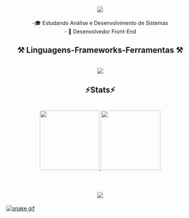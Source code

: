 <h1 align="center">
<img src="https://readme-typing-svg.herokuapp.com/?font=Righteous&size=35&center=true&vCenter=true&width=500&height=70&duration=4000&lines=olá!+👋;+me+chamo+Sidney!;&color=FFFFFF" />
</h1>

<div  align="center" >
-🎓 Estudando Análise e Desenvolvimento de Sistemas
  <br>
- 💼 Desenvolvedor Front-End
  <br>
</div>

<h2 align="center" >⚒️ Linguagens-Frameworks-Ferramentas ⚒️</h2>
<br>
<div align="center" >
  <img src="https://skillicons.dev/icons?i=html,css,javascript,vscode,github" />
</div>

<h2 align="center" >⚡Stats⚡</h2>
<br>
<div align="center">
  <a href="https://github.com/sidneyjrsilva">
  <img height="160em" src="https://github-readme-stats.vercel.app/api?username=sidneyjrsilva&show_icons=true&theme=dark&include_all_commits=true&count_private=true"/>
  <img height="160em" src="https://github-readme-stats.vercel.app/api/top-langs/?username=sidneyjrsilva&layout=compact&langs_count=7&theme=dark"/>
</div>
<br>
<h1 align="center">
<img src="https://readme-typing-svg.herokuapp.com/?font=Righteous&size=35&center=true&vCenter=true&width=500&height=70&duration=4000&lines=obrigado+pela+atenção!;&color=FFFFFF" />
</h1>

![snake gif](https://github.com/sidneyjrsilva/sidneyjrsilva/blob/output/github-contribution-grid-snake.gif)
